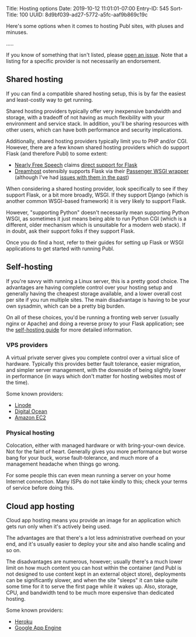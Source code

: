 Title: Hosting options
Date: 2019-10-12 11:01:01-07:00
Entry-ID: 545
Sort-Title: 100
UUID: 8d9bf039-ad27-5772-a5fc-aaf9b869c19c

Here's some options when it comes to hosting Publ sites, with pluses and minuses.

.....

If you know of something that isn't listed, please [open an issue](/newissue). Note that a listing for a specific provider is not necessarily an endorsement.

## Shared hosting

If you can find a compatible shared hosting setup, this is by far the easiest and least-costly way to get running.

Shared hosting providers typically offer very inexpensive bandwidth and storage, with a tradeoff of not having as much flexibility with your environment and service stack. In addition, you'll be sharing resources with other users, which can have both performance and security implications.

Additionally, shared hosting providers typically limit you to PHP and/or CGI. However, there are a few known shared hosting providers which do support Flask (and therefore Publ) to some extent:

* [Nearly Free Speech](https://nearlyfreespeech.net/) claims [direct support for Flask](https://www.nearlyfreespeech.net/about/faq#WorkingApps)
* [Dreamhost](https://dreamhost.com/) ostensibly supports Flask via their [Passenger WSGI wrapper](https://help.dreamhost.com/hc/en-us/articles/215769548-Passenger-and-Python-WSGI) (although I've had [issues with them in the past](358))

When considering a shared hosting provider, look specifically to see if they support Flask, or a bit more broadly, WSGI. If they support Django (which is another common WSGI-based framework) it is very likely to support Flask.

However, "supporting Python" doesn't necessarily mean supporting Python WSGI, as sometimes it just means being able to run Python CGI (which is a different, older mechanism which is unsuitable for a modern web stack). If in doubt, ask their support folks if they support Flask.

Once you do find a host, refer to their guides for setting up Flask or WSGI applications to get started with running Publ.

## Self-hosting

If you're savvy with running a Linux server, this is a pretty good choice. The advantages are having complete control over your hosting setup and generally having the cheapest storage available, and a lower overall cost per site if you run multiple sites. The main disadvantage is having to be your own sysadmin, which can be a pretty big burden.

On all of these choices, you'd be running a fronting web server (usually nginx or Apache) and doing a reverse proxy to your Flask application; see the [self-hosting guide](1278) for more detailed information.

### VPS providers

A virtual private server gives you complete control over a virtual slice of hardware. Typically this provides better fault tolerance, easier migration, and simpler server management, with the downside of being slightly lower in performance (in ways which don't matter for hosting websites most of the time).

Some known providers:

* [Linode](https://www.linode.com/?r=3387618616c77ee52a3a617c0218697a9c36bc9b)
* [Digital Ocean](https://www.digitalocean.com/)
* [Amazon EC2](https://aws.amazon.com)

### Physical hosting

Colocation, either with managed hardware or with bring-your-own device. Not for the faint of heart. Generally gives you more performance but worse bang for your buck, worse fault-tolerance, and much more of a management headache when things go wrong.

For some people this can even mean running a server on your home Internet connection. Many ISPs do not take kindly to this; check your terms of service before doing this.

## Cloud app hosting

Cloud app hosting means you provide an image for an application which gets run only when it's actively being used.

The advantages are that there's a lot less administrative overhead on your end, and it's usually easier to deploy your site and also handle scaling and so on.

The disadvantages are numerous, however; usually there's a much lower limit on how much content you can host within the container (and Publ is not designed to use content kept in an external object store), deployments can be significantly slower, and when the site "sleeps" it can take quite some time for it to serve the first page while it wakes up. Also, storage, CPU, and bandwidth tend to be much more expensive than dedicated hosting.

Some known providers:

* [Heroku](https://heroku.com/)
* [Google App Engine](https://console.cloud.google.com/appengine)

